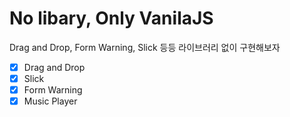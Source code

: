 # No libary, Only VanilaJS

Drag and Drop, Form Warning, Slick 등등 라이브러리 없이 구현해보자

- [x] Drag and Drop
- [x] Slick
- [x] Form Warning
- [x] Music Player
